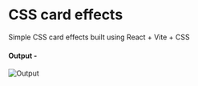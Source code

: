 # CSS card effects

Simple CSS card effects built using React + Vite + CSS

#### Output -

![Output](https://moonlit-alfajores-26c42b.netlify.app/assets/images/output.gif)

